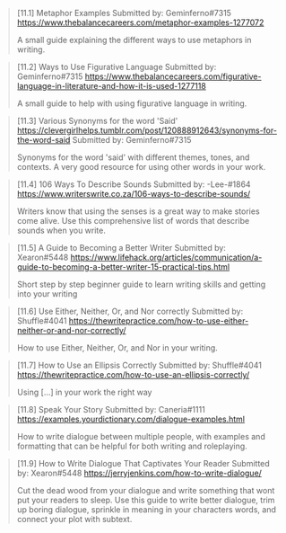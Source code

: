 > [11.1] Metaphor Examples
> Submitted by: Geminferno#7315
> <https://www.thebalancecareers.com/metaphor-examples-1277072>
> 
> A small guide explaining the different ways to use metaphors in writing.

> [11.2] Ways to Use Figurative Language
> Submitted by: Geminferno#7315
> <https://www.thebalancecareers.com/figurative-language-in-literature-and-how-it-is-used-1277118>
> 
> A small guide to help with using figurative language in writing.

> [11.3] Various Synonyms for the word 'Said'
> <https://clevergirlhelps.tumblr.com/post/120888912643/synonyms-for-the-word-said>
> Submitted by: Geminferno#7315
> 
> Synonyms for the word 'said' with different themes, tones, and contexts. A very good resource for using other words in your work.

> [11.4] 106 Ways To Describe Sounds
> Submitted by: -Lee-#1864
> <https://www.writerswrite.co.za/106-ways-to-describe-sounds/>
> 
> Writers know that using the senses is a great way to make stories come alive. Use this comprehensive list of words that describe sounds when you write.

> [11.5] A Guide to Becoming a Better Writer
> Submitted by: Xearon#5448
> <https://www.lifehack.org/articles/communication/a-guide-to-becoming-a-better-writer-15-practical-tips.html>
> 
> Short step by step beginner guide to learn writing skills and getting into your writing

> [11.6] Use Either, Neither, Or, and Nor correctly
> Submitted by: Shuffle#4041
> <https://thewritepractice.com/how-to-use-either-neither-or-and-nor-correctly/>
> 
> How to use Either, Neither, Or, and Nor in your writing.

> [11.7] How to Use an Ellipsis Correctly
> Submitted by: Shuffle#4041
> <https://thewritepractice.com/how-to-use-an-ellipsis-correctly/>
> 
> Using [...] in your work the right way

> [11.8] Speak Your Story
> Submitted by: Caneria#1111
> <https://examples.yourdictionary.com/dialogue-examples.html>
> 
> How to write dialogue between multiple people, with examples and formatting that can be helpful for both writing and roleplaying.

> [11.9] How to Write Dialogue That Captivates Your Reader
> Submitted by: Xearon#5448
> <https://jerryjenkins.com/how-to-write-dialogue/>
> 
> Cut the dead wood from your dialogue and write something that wont put your readers to sleep. Use this guide to write better dialogue, trim up boring dialogue, sprinkle in meaning in your characters words, and connect your plot with subtext.
